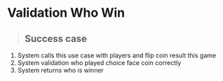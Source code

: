 # Validation Who Win

> ## Success case
1. System calls this use case with players and flip coin result this game
2. System validation who played choice face coin correctly
3. System returns who is winner
